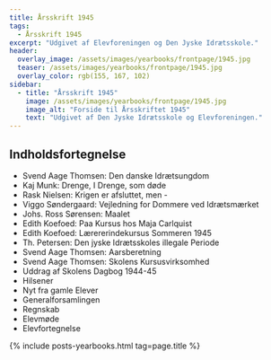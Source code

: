 ```yaml
---
title: Årsskrift 1945
tags:
  - Årsskrift 1945
excerpt: "Udgivet af Elevforeningen og Den Jyske Idrætsskole."
header:
  overlay_image: /assets/images/yearbooks/frontpage/1945.jpg
  teaser: /assets/images/yearbooks/frontpage/1945.jpg
  overlay_color: rgb(155, 167, 102)
sidebar:
  - title: "Årsskrift 1945"
    image: /assets/images/yearbooks/frontpage/1945.jpg
    image_alt: "Forside til Årsskriftet 1945"
    text: "Udgivet af Den Jyske Idrætsskole og Elevforeningen."
---
```


## Indholdsfortegnelse

- Svend Aage Thomsen: Den danske Idrætsungdom
- Kaj Munk: Drenge, I Drenge, som døde
- Rask Nielsen: Krigen er afsluttet, men -
- Viggo Søndergaard: Vejledning for Dommere ved Idrætsmærket
- Johs. Ross Sørensen: Maalet
- Edith Koefoed: Paa Kursus hos Maja Carlquist
- Edith Koefoed: Lærererindekursus Sommeren 1945
- Th. Petersen: Den jyske Idrætsskoles illegale Periode
- Svend Aage Thomsen: Aarsberetning
- Svend Aage Thomsen: Skolens Kursusvirksomhed
- Uddrag af Skolens Dagbog 1944-45
- Hilsener
- Nyt fra gamle Elever
- Generalforsamlingen
- Regnskab
- Elevmøde
- Elevfortegnelse

{% include posts-yearbooks.html tag=page.title %}
